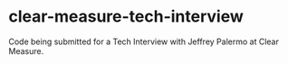 # clear-measure-tech-interview
Code being submitted for a Tech Interview with Jeffrey Palermo at Clear Measure.
